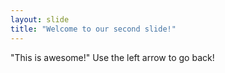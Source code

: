 ```yaml
---
layout: slide
title: "Welcome to our second slide!"
---
```

"This is awesome!"
Use the left arrow to go back!
